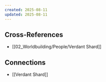 ```yaml
---
created: 2025-08-11
updated: 2025-08-11
---
```




## Cross-References

- [[02_Worldbuilding/People/Verdant Shard]]


## Connections

- [[Verdant Shard]]
